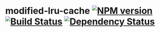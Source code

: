 # modified-lru-cache [![NPM version](https://badge.fury.io/js/modified-lru-cache.svg)](http://badge.fury.io/js/modified-lru-cache) [![Build Status](https://travis-ci.org/kaelzhang/node-modified-lru-cache.svg?branch=master)](https://travis-ci.org/kaelzhang/node-modified-lru-cache) [![Dependency Status](https://gemnasium.com/kaelzhang/node-modified-lru-cache.svg)](https://gemnasium.com/kaelzhang/node-modified-lru-cache)
